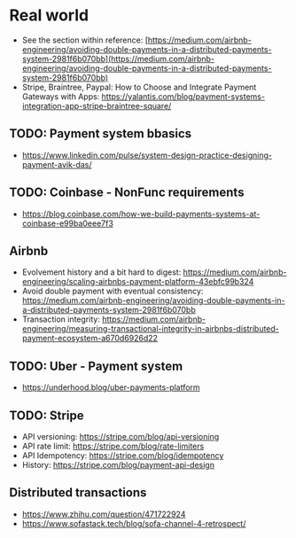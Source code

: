# Real world
* See the section within reference: [https://medium.com/airbnb-engineering/avoiding-double-payments-in-a-distributed-payments-system-2981f6b070bb](https://medium.com/airbnb-engineering/avoiding-double-payments-in-a-distributed-payments-system-2981f6b070bb)
* Stripe, Braintree, Paypal: How to Choose and Integrate Payment Gateways with Apps: https://yalantis.com/blog/payment-systems-integration-app-stripe-braintree-square/

## TODO: Payment system bbasics
* https://www.linkedin.com/pulse/system-design-practice-designing-payment-avik-das/

## TODO: Coinbase - NonFunc requirements
* https://blog.coinbase.com/how-we-build-payments-systems-at-coinbase-e99ba0eee7f3

## Airbnb
* Evolvement history and a bit hard to digest: https://medium.com/airbnb-engineering/scaling-airbnbs-payment-platform-43ebfc99b324
* Avoid double payment with eventual consistency: https://medium.com/airbnb-engineering/avoiding-double-payments-in-a-distributed-payments-system-2981f6b070bb
* Transaction integrity: https://medium.com/airbnb-engineering/measuring-transactional-integrity-in-airbnbs-distributed-payment-ecosystem-a670d6926d22

## TODO: Uber - Payment system
* https://underhood.blog/uber-payments-platform

## TODO: Stripe 
* API versioning: https://stripe.com/blog/api-versioning
* API rate limit: https://stripe.com/blog/rate-limiters
* API Idempotency: https://stripe.com/blog/idempotency
* History: https://stripe.com/blog/payment-api-design

## Distributed transactions
* https://www.zhihu.com/question/471722924
* https://www.sofastack.tech/blog/sofa-channel-4-retrospect/